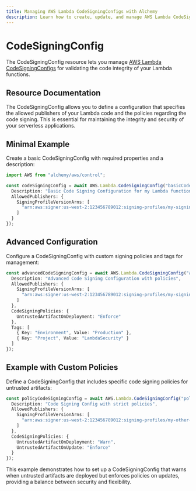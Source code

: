 ```yaml
---
title: Managing AWS Lambda CodeSigningConfigs with Alchemy
description: Learn how to create, update, and manage AWS Lambda CodeSigningConfigs using Alchemy Cloud Control.
---
```


# CodeSigningConfig

The CodeSigningConfig resource lets you manage [AWS Lambda CodeSigningConfigs](https://docs.aws.amazon.com/lambda/latest/userguide/) for validating the code integrity of your Lambda functions.

## Resource Documentation

The CodeSigningConfig allows you to define a configuration that specifies the allowed publishers of your Lambda code and the policies regarding the code signing. This is essential for maintaining the integrity and security of your serverless applications.

## Minimal Example

Create a basic CodeSigningConfig with required properties and a description:

```ts
import AWS from "alchemy/aws/control";

const codeSigningConfig = await AWS.Lambda.CodeSigningConfig("basicCodeSigningConfig", {
  Description: "Basic Code Signing Configuration for my Lambda functions",
  AllowedPublishers: {
    SigningProfileVersionArns: [
      "arn:aws:signer:us-west-2:123456789012:signing-profiles/my-signing-profile"
    ]
  }
});
```

## Advanced Configuration

Configure a CodeSigningConfig with custom signing policies and tags for management:

```ts
const advancedCodeSigningConfig = await AWS.Lambda.CodeSigningConfig("advancedCodeSigningConfig", {
  Description: "Advanced Code Signing Configuration with policies",
  AllowedPublishers: {
    SigningProfileVersionArns: [
      "arn:aws:signer:us-west-2:123456789012:signing-profiles/my-signing-profile"
    ]
  },
  CodeSigningPolicies: {
    UntrustedArtifactOnDeployment: "Enforce"
  },
  Tags: [
    { Key: "Environment", Value: "Production" },
    { Key: "Project", Value: "LambdaSecurity" }
  ]
});
```

## Example with Custom Policies

Define a CodeSigningConfig that includes specific code signing policies for untrusted artifacts:

```ts
const policyCodeSigningConfig = await AWS.Lambda.CodeSigningConfig("policyCodeSigningConfig", {
  Description: "Code Signing Config with strict policies",
  AllowedPublishers: {
    SigningProfileVersionArns: [
      "arn:aws:signer:us-west-2:123456789012:signing-profiles/my-other-signing-profile"
    ]
  },
  CodeSigningPolicies: {
    UntrustedArtifactOnDeployment: "Warn",
    UntrustedArtifactOnUpdate: "Enforce"
  }
});
```

This example demonstrates how to set up a CodeSigningConfig that warns when untrusted artifacts are deployed but enforces policies on updates, providing a balance between security and flexibility.